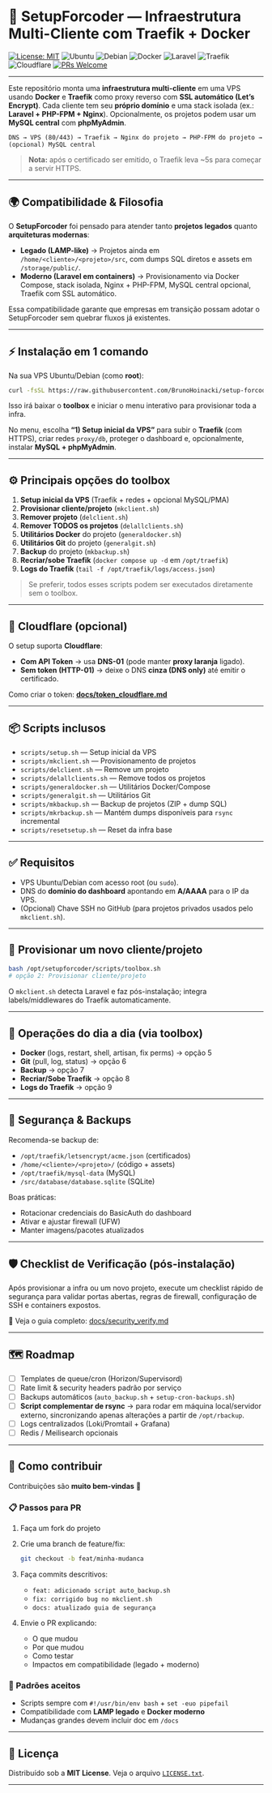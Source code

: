 # 🚀 SetupForcoder — Infraestrutura Multi-Cliente com Traefik + Docker

[![License: MIT](https://img.shields.io/badge/License-MIT-yellow.svg)](https://opensource.org/licenses/MIT)
![Ubuntu](https://img.shields.io/badge/Ubuntu-20.04%2B-orange?logo=ubuntu)
![Debian](https://img.shields.io/badge/Debian-10%2B-red?logo=debian)
![Docker](https://img.shields.io/badge/Docker-Compose-blue?logo=docker)
![Laravel](https://img.shields.io/badge/Laravel-10.x-ff2d20?logo=laravel)
![Traefik](https://img.shields.io/badge/Traefik-2.11-blue?logo=traefikproxy)
![Cloudflare](https://img.shields.io/badge/Cloudflare-DNS%20%2B%20SSL-f38020?logo=cloudflare)
[![PRs Welcome](https://img.shields.io/badge/PRs-welcome-brightgreen.svg?style=flat-square)](https://github.com/BrunoHoinacki/setup-forcoder/pulls)

---

Este repositório monta uma **infraestrutura multi-cliente** em uma VPS usando **Docker** e **Traefik** como proxy reverso com **SSL automático (Let’s Encrypt)**.
Cada cliente tem seu **próprio domínio** e uma stack isolada (ex.: **Laravel + PHP-FPM + Nginx**).
Opcionalmente, os projetos podem usar um **MySQL central** com **phpMyAdmin**.

```
DNS → VPS (80/443) → Traefik → Nginx do projeto → PHP-FPM do projeto → (opcional) MySQL central
```

> **Nota:** após o certificado ser emitido, o Traefik leva \~5s para começar a servir HTTPS.

---

## 🌍 Compatibilidade & Filosofia

O **SetupForcoder** foi pensado para atender tanto **projetos legados** quanto **arquiteturas modernas**:

* **Legado (LAMP-like)** → Projetos ainda em `/home/<cliente>/<projeto>/src`, com dumps SQL diretos e assets em `/storage/public/`.
* **Moderno (Laravel em containers)** → Provisionamento via Docker Compose, stack isolada, Nginx + PHP-FPM, MySQL central opcional, Traefik com SSL automático.

Essa compatibilidade garante que empresas em transição possam adotar o SetupForcoder sem quebrar fluxos já existentes.

---

## ⚡ Instalação em 1 comando

Na sua VPS Ubuntu/Debian (como **root**):

```bash
curl -fsSL https://raw.githubusercontent.com/BrunoHoinacki/setup-forcoder/main/scripts/install.sh | sudo bash
```

Isso irá baixar o **toolbox** e iniciar o menu interativo para provisionar toda a infra.

No menu, escolha **“1) Setup inicial da VPS”** para subir o **Traefik** (com HTTPS), criar redes `proxy/db`, proteger o dashboard e, opcionalmente, instalar **MySQL + phpMyAdmin**.

---

## ⚙️ Principais opções do toolbox

1. **Setup inicial da VPS** (Traefik + redes + opcional MySQL/PMA)
2. **Provisionar cliente/projeto** (`mkclient.sh`)
3. **Remover projeto** (`delclient.sh`)
4. **Remover TODOS os projetos** (`delallclients.sh`)
5. **Utilitários Docker** do projeto (`generaldocker.sh`)
6. **Utilitários Git** do projeto (`generalgit.sh`)
7. **Backup** do projeto (`mkbackup.sh`)
8. **Recriar/sobe Traefik** (`docker compose up -d` em `/opt/traefik`)
9. **Logs do Traefik** (`tail -f /opt/traefik/logs/access.json`)

> Se preferir, todos esses scripts podem ser executados diretamente sem o toolbox.

---

## 🔶 Cloudflare (opcional)

O setup suporta **Cloudflare**:

* **Com API Token** → usa **DNS-01** (pode manter **proxy laranja** ligado).
* **Sem token (HTTP-01)** → deixe o DNS **cinza (DNS only)** até emitir o certificado.

Como criar o token: **[docs/token\_cloudflare.md](docs/token_cloudflare.md)**

---

## 📦 Scripts inclusos

* `scripts/setup.sh` — Setup inicial da VPS
* `scripts/mkclient.sh` — Provisionamento de projetos
* `scripts/delclient.sh` — Remove um projeto
* `scripts/delallclients.sh` — Remove todos os projetos
* `scripts/generaldocker.sh` — Utilitários Docker/Compose
* `scripts/generalgit.sh` — Utilitários Git
* `scripts/mkbackup.sh` — Backup de projetos (ZIP + dump SQL)
* `scripts/mkrbackup.sh` — Mantém dumps disponíveis para `rsync` incremental
* `scripts/resetsetup.sh` — Reset da infra base

---

## ✅ Requisitos

* VPS Ubuntu/Debian com acesso root (ou `sudo`).
* DNS do **domínio do dashboard** apontando em **A/AAAA** para o IP da VPS.
* (Opcional) Chave SSH no GitHub (para projetos privados usados pelo `mkclient.sh`).

---

## 🧱 Provisionar um novo cliente/projeto

```bash
bash /opt/setupforcoder/scripts/toolbox.sh
# opção 2: Provisionar cliente/projeto
```

O `mkclient.sh` detecta Laravel e faz pós-instalação; integra labels/middlewares do Traefik automaticamente.

---

## 🔧 Operações do dia a dia (via toolbox)

* **Docker** (logs, restart, shell, artisan, fix perms) → opção 5
* **Git** (pull, log, status) → opção 6
* **Backup** → opção 7
* **Recriar/Sobe Traefik** → opção 8
* **Logs do Traefik** → opção 9

---

## 🔐 Segurança & Backups

Recomenda-se backup de:

* `/opt/traefik/letsencrypt/acme.json` (certificados)
* `/home/<cliente>/<projeto>/` (código + assets)
* `/opt/traefik/mysql-data` (MySQL)
* `/src/database/database.sqlite` (SQLite)

Boas práticas:

* Rotacionar credenciais do BasicAuth do dashboard
* Ativar e ajustar firewall (UFW)
* Manter imagens/pacotes atualizados

---

## 🛡️ Checklist de Verificação (pós-instalação)

Após provisionar a infra ou um novo projeto, execute um checklist rápido de segurança para validar portas abertas, regras de firewall, configuração de SSH e containers expostos.

📖 Veja o guia completo: [docs/security\_verify.md](docs/security_verify.md)

---

## 🗺️ Roadmap

* [ ] Templates de queue/cron (Horizon/Supervisord)
* [ ] Rate limit & security headers padrão por serviço
* [ ] Backups automáticos (`auto_backup.sh` + `setup-cron-backups.sh`)
* [ ] **Script complementar de rsync** → para rodar em máquina local/servidor externo, sincronizando apenas alterações a partir de `/opt/rbackup`.
* [ ] Logs centralizados (Loki/Promtail + Grafana)
* [ ] Redis / Meilisearch opcionais

---

## 🤝 Como contribuir

Contribuições são **muito bem-vindas** 🙌

### 📋 Passos para PR

1. Faça um fork do projeto
2. Crie uma branch de feature/fix:

   ```bash
   git checkout -b feat/minha-mudanca
   ```
3. Faça commits descritivos:

   * `feat: adicionado script auto_backup.sh`
   * `fix: corrigido bug no mkclient.sh`
   * `docs: atualizado guia de segurança`
4. Envie o PR explicando:

   * O que mudou
   * Por que mudou
   * Como testar
   * Impactos em compatibilidade (legado + moderno)

### 🧱 Padrões aceitos

* Scripts sempre com `#!/usr/bin/env bash` + `set -euo pipefail`
* Compatibilidade com **LAMP legado** e **Docker moderno**
* Mudanças grandes devem incluir doc em `/docs`

---

## 📜 Licença

Distribuído sob a **MIT License**.
Veja o arquivo [`LICENSE.txt`](LICENSE.txt).

---